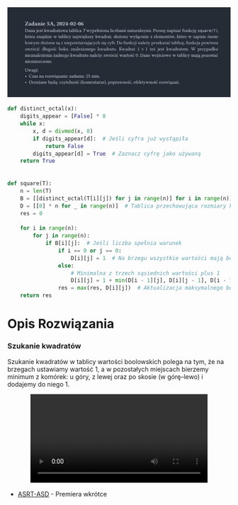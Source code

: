 <picture>
  <source srcset="../../../srt/zbior_zadan/2023_5A.png" media="(prefers-color-scheme: light)">
  <source srcset="../../../srt/zbior_zadan/black_2023_5A.png" media="(prefers-color-scheme: dark)">
  <img src="../../../srt/zbior_zadan/black_2023_5A.png" alt="zadanie 2023_5A">
</picture>

```python
def distinct_octal(x):
    digits_appear = [False] * 8
    while x:
        x, d = divmod(x, 8)
        if digits_appear[d]:  # Jeśli cyfra już wystąpiła
            return False
        digits_appear[d] = True  # Zaznacz cyfrę jako używaną
    return True


def square(T):
    n = len(T)
    B = [[distinct_octal(T[i][j]) for j in range(n)] for i in range(n)]  # Tablica booli
    D = [[0] * n for _ in range(n)]  # Tablica przechowująca rozmiary kwadratów
    res = 0

    for i in range(n):
        for j in range(n):
            if B[i][j]:  # Jeśli liczba spełnia warunek
                if i == 0 or j == 0:
                    D[i][j] = 1  # Na brzegu wszystkie wartości mają bok 1
                else:
                    # Minimalna z trzech sąsiednich wartości plus 1
                    D[i][j] = 1 + min(D[i - 1][j], D[i][j - 1], D[i - 1][j - 1])
                res = max(res, D[i][j])  # Aktualizacja maksymalnego boku
    return res
```

# Opis Rozwiązania


### Szukanie kwadratów
Szukanie kwadratów w tablicy wartości boolowskich polega na tym, że na brzegach ustawiamy wartość 1, a w pozostałych miejscach bierzemy minimum z komórek: u góry, z lewej oraz po skosie (w górę–lewo) i dodajemy do niego 1.


<div align="center"> 
    <video src="https://github.com/user-attachments/assets/6e259fc2-2215-4774-a315-ebad36b3b73a" width="400" />
</div>

- [ASRT-ASD](https://github.com/kamilGie/ASRT-ASD) - Premiera wkrótce



